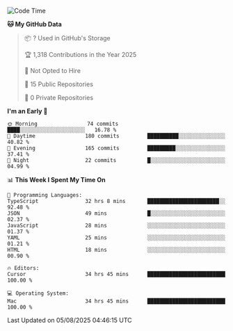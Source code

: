 <!--START_SECTION:waka-->
![Code Time](http://img.shields.io/badge/Code%20Time-7%2C510%20hrs%2019%20mins-blue)

**🐱 My GitHub Data** 

> 📦 ? Used in GitHub's Storage 
 > 
> 🏆 1,318 Contributions in the Year 2025
 > 
> 🚫 Not Opted to Hire
 > 
> 📜 15 Public Repositories 
 > 
> 🔑 0 Private Repositories 
 > 
**I'm an Early 🐤** 

```text
🌞 Morning                74 commits          ████░░░░░░░░░░░░░░░░░░░░░   16.78 % 
🌆 Daytime                180 commits         ██████████░░░░░░░░░░░░░░░   40.82 % 
🌃 Evening                165 commits         █████████░░░░░░░░░░░░░░░░   37.41 % 
🌙 Night                  22 commits          █░░░░░░░░░░░░░░░░░░░░░░░░   04.99 % 
```


📊 **This Week I Spent My Time On** 

```text
💬 Programming Languages: 
TypeScript               32 hrs 8 mins       ███████████████████████░░   92.48 % 
JSON                     49 mins             █░░░░░░░░░░░░░░░░░░░░░░░░   02.37 % 
JavaScript               28 mins             ░░░░░░░░░░░░░░░░░░░░░░░░░   01.37 % 
YAML                     25 mins             ░░░░░░░░░░░░░░░░░░░░░░░░░   01.21 % 
HTML                     18 mins             ░░░░░░░░░░░░░░░░░░░░░░░░░   00.90 % 

🔥 Editors: 
Cursor                   34 hrs 45 mins      █████████████████████████   100.00 % 

💻 Operating System: 
Mac                      34 hrs 45 mins      █████████████████████████   100.00 % 
```


 Last Updated on 05/08/2025 04:46:15 UTC
<!--END_SECTION:waka-->

